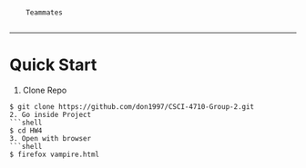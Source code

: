 ```


    Teammates 


```
---
# Quick Start
1. Clone Repo
```shell
$ git clone https://github.com/don1997/CSCI-4710-Group-2.git
2. Go inside Project
```shell
$ cd HW4
3. Open with browser 
```shell
$ firefox vampire.html

